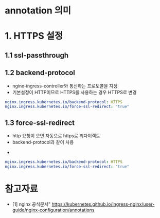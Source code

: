 # annotation 의미

# 1. HTTPS 설정
## 1.1 ssl-passthrough
## 1.2 backend-protocol
* nginx-ingress-controller와 통신하는 프로토콜을 지정
* 기본설정이 HTTP이므로 HTTPS를 사용하는 경우 HTTPS로 변경

```yaml
nginx.ingress.kubernetes.io/backend-protocol: HTTPS
nginx.ingress.kubernetes.io/force-ssl-redirect: "true"
```

## 1.3 force-ssl-redirect
* http 요청이 오면 자동으로 https로 리다이렉트
* backend-protocol과 같이 사용
- 
```yaml
nginx.ingress.kubernetes.io/backend-protocol: HTTPS
nginx.ingress.kubernetes.io/force-ssl-redirect: "true"
```

# 참고자료
* [1] nginx 공식문서" https://kubernetes.github.io/ingress-nginx/user-guide/nginx-configuration/annotations